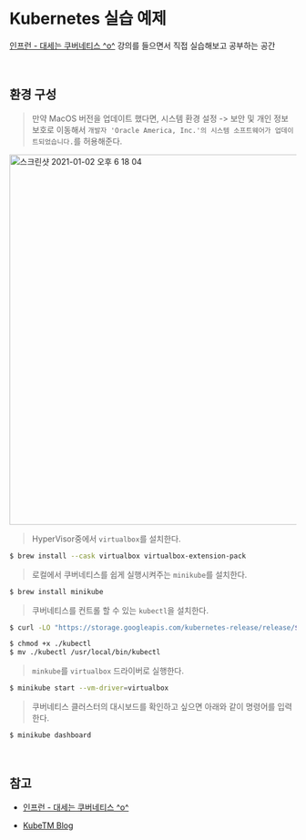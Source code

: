 # Kubernetes 실습 예제

[인프런 - 대세는 쿠버네티스 ^o^](https://www.inflearn.com/course/%EC%BF%A0%EB%B2%84%EB%84%A4%ED%8B%B0%EC%8A%A4-%EA%B8%B0%EC%B4%88) 강의를 들으면서 직접 실습해보고 공부하는 공간

<br>

## 환경 구성

> 만약 MacOS 버전을 업데이트 했다면, 시스템 환경 설정 -> 보안 및 개인 정보 보호로 이동해서 `개발자 'Oracle America, Inc.'의 시스템 소프트웨어가 업데이트되었습니다.`를 허용해준다.

<img width="651" alt="스크린샷 2021-01-02 오후 6 18 04" src="https://user-images.githubusercontent.com/23515771/103454418-136e6f80-4d27-11eb-9058-8288335d55db.png">

> HyperVisor중에서 `virtualbox`를 설치한다.

```sh
$ brew install --cask virtualbox virtualbox-extension-pack
```

> 로컬에서 쿠버네티스를 쉽게 실행시켜주는 `minikube`를 설치한다.

```sh
$ brew install minikube
```

> 쿠버네티스를 컨트롤 할 수 있는 `kubectl`을 설치한다.

```sh
$ curl -LO "https://storage.googleapis.com/kubernetes-release/release/$(curl -s https://storage.googleapis.com/kubernetes-release/release/stable.txt)/bin/darwin/amd64/kubectl"

$ chmod +x ./kubectl
$ mv ./kubectl /usr/local/bin/kubectl
```

> `minkube`를 `virtualbox` 드라이버로 실행한다.

```sh
$ minikube start --vm-driver=virtualbox
```

> 쿠버네티스 클러스터의 대시보드를 확인하고 싶으면 아래와 같이 명령어를 입력한다.

```sh
$ minikube dashboard
```

<br>

## 참고

- [인프런 - 대세는 쿠버네티스 ^o^](https://www.inflearn.com/course/%EC%BF%A0%EB%B2%84%EB%84%A4%ED%8B%B0%EC%8A%A4-%EA%B8%B0%EC%B4%88)

- [KubeTM Blog](https://kubetm.github.io/)
